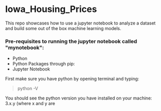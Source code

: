 # Iowa_Housing_Prices

This repo showcases how to use a jupyter notebook to analyze a dataset and build some out of the box machine learning models.

### Pre-requisites to running the jupyter notebook called "mynotebook":
- Python
- Python Packages through pip: 
- Jupyter Notebook

First make sure you have python by opening terminal and typing:

> python -V


You should see the python version you have installed on your machine: 3.x.y (where x and y are
